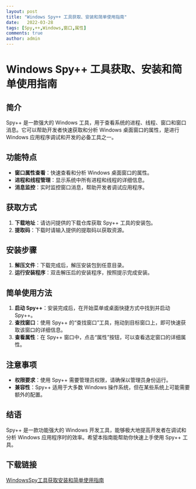 ```yaml
---
layout: post
title: "Windows Spy++ 工具获取、安装和简单使用指南"
date:   2022-03-28
tags: [Spy,++,Windows,窗口,属性]
comments: true
author: admin
---
```

# Windows Spy++ 工具获取、安装和简单使用指南

## 简介
Spy++ 是一款强大的 Windows 工具，用于查看系统的进程、线程、窗口和窗口消息。它可以帮助开发者快速获取和分析 Windows 桌面窗口的属性，是进行 Windows 应用程序调试和开发的必备工具之一。

## 功能特点
- **窗口属性查看**：快速查看和分析 Windows 桌面窗口的属性。
- **进程和线程管理**：显示系统中所有进程和线程的详细信息。
- **消息监控**：实时监控窗口消息，帮助开发者调试应用程序。

## 获取方式
1. **下载地址**：请访问提供的下载仓库获取 Spy++ 工具的安装包。
2. **提取码**：下载时请输入提供的提取码以获取资源。

## 安装步骤
1. **解压文件**：下载完成后，解压安装包到任意目录。
2. **运行安装程序**：双击解压后的安装程序，按照提示完成安装。

## 简单使用方法
1. **启动 Spy++**：安装完成后，在开始菜单或桌面快捷方式中找到并启动 Spy++。
2. **查找窗口**：使用 Spy++ 的“查找窗口”工具，拖动到目标窗口上，即可快速获取该窗口的详细信息。
3. **查看属性**：在 Spy++ 窗口中，点击“属性”按钮，可以查看选定窗口的详细属性。

## 注意事项
- **权限要求**：使用 Spy++ 需要管理员权限，请确保以管理员身份运行。
- **兼容性**：Spy++ 适用于大多数 Windows 操作系统，但在某些系统上可能需要额外的配置。

## 结语
Spy++ 是一款功能强大的 Windows 开发工具，能够极大地提高开发者在调试和分析 Windows 应用程序时的效率。希望本指南能帮助你快速上手使用 Spy++ 工具。

## 下载链接

[WindowsSpy工具获取安装和简单使用指南](https://pan.quark.cn/s/929b5ab4eeed)